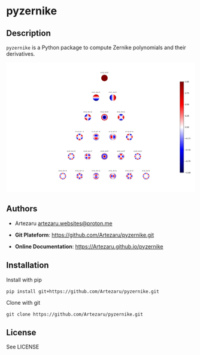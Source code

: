 # pyzernike

## Description

`pyzernike` is a Python package to compute Zernike polynomials and their derivatives. 

![Pyramid](./pyzernike/ressources/pyramid.png)

## Authors

- Artezaru <artezaru.websites@proton.me>

- **Git Plateform**: https://github.com/Artezaru/pyzernike.git
- **Online Documentation**: https://Artezaru.github.io/pyzernike

## Installation

Install with pip

```
pip install git+https://github.com/Artezaru/pyzernike.git
```

Clone with git

```
git clone https://github.com/Artezaru/pyzernike.git
```

## License

See LICENSE
